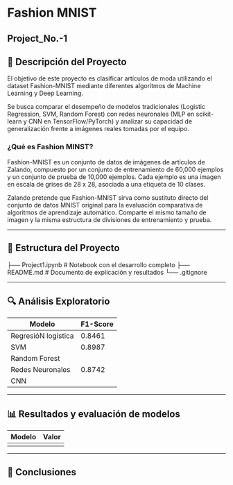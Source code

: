 # Fashion MNIST

## Project_No.-1


## 📝 Descripción del Proyecto

El objetivo de este proyecto es clasificar artículos de moda utilizando el dataset Fashion-MNIST mediante diferentes algoritmos de Machine Learning y Deep Learning.

Se busca comparar el desempeño de modelos tradicionales (Logistic Regression, SVM, Random Forest) con redes neuronales (MLP en scikit-learn y CNN en TensorFlow/PyTorch) y analizar su capacidad de generalización frente a imágenes reales tomadas por el equipo.

### ¿Qué es Fashion MINST?

Fashion-MNIST es un conjunto de datos de imágenes de artículos de Zalando, compuesto por un conjunto de entrenamiento de 60,000 ejemplos y un conjunto de prueba de 10,000 ejemplos.
Cada ejemplo es una imagen en escala de grises de 28 x 28, asociada a una etiqueta de 10 clases.

Zalando pretende que Fashion-MNIST sirva como sustituto directo del conjunto de datos MNIST original para la evaluación comparativa de algoritmos de aprendizaje automático. Comparte el mismo tamaño de imagen y la misma estructura de divisiones de entrenamiento y prueba.


---

## 📂 Estructura del Proyecto

├── Project1.ipynb         # Notebook con el desarrollo completo
├── README.md              # Documento de explicación y resultados
└── .gitignore              


---

## 🔍 Análisis Exploratorio

| Modelo | F1-Score | 
|------------|-------|
| RegresióN logística| 0.8461     | 
| SVM                | 0.8987     | 
| Random Forest      |      | 
| Redes Neuronales   | 0.8742     | 
| CNN                |      | 




---

## 📊 Resultados y evaluación de modelos



| Modelo  | Valor |
|-----------|-------|
|  | |


---

## 📌 Conclusiones
